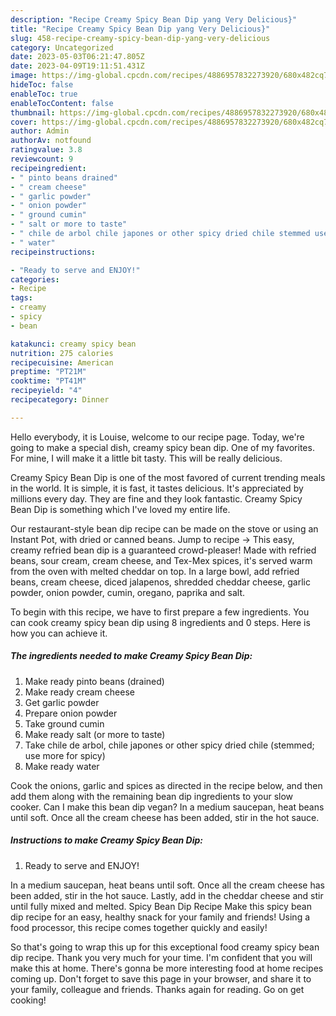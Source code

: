 ```yaml
---
description: "Recipe Creamy Spicy Bean Dip yang Very Delicious}"
title: "Recipe Creamy Spicy Bean Dip yang Very Delicious}"
slug: 458-recipe-creamy-spicy-bean-dip-yang-very-delicious
category: Uncategorized
date: 2023-05-03T06:21:47.805Z
date: 2023-04-09T19:11:51.431Z
image: https://img-global.cpcdn.com/recipes/4886957832273920/680x482cq70/creamy-spicy-bean-dip-recipe-main-photo.jpg
hideToc: false
enableToc: true
enableTocContent: false
thumbnail: https://img-global.cpcdn.com/recipes/4886957832273920/680x482cq70/creamy-spicy-bean-dip-recipe-main-photo.jpg
cover: https://img-global.cpcdn.com/recipes/4886957832273920/680x482cq70/creamy-spicy-bean-dip-recipe-main-photo.jpg
author: Admin
authorAv: notfound
ratingvalue: 3.8
reviewcount: 9
recipeingredient:
- " pinto beans drained"
- " cream cheese"
- " garlic powder"
- " onion powder"
- " ground cumin"
- " salt or more to taste"
- " chile de arbol chile japones or other spicy dried chile stemmed use more for spicy"
- " water"
recipeinstructions:

- "Ready to serve and ENJOY!"
categories:
- Recipe
tags:
- creamy
- spicy
- bean

katakunci: creamy spicy bean 
nutrition: 275 calories
recipecuisine: American
preptime: "PT21M"
cooktime: "PT41M"
recipeyield: "4"
recipecategory: Dinner

---
```



Hello everybody, it is Louise, welcome to our recipe page. Today, we're going to make a special dish, creamy spicy bean dip. One of my favorites. For mine, I will make it a little bit tasty. This will be really delicious.

Creamy Spicy Bean Dip is one of the most favored of current trending meals in the world. It is simple, it is fast, it tastes delicious. It's appreciated by millions every day. They are fine and they look fantastic. Creamy Spicy Bean Dip is something which I've loved my entire life.

Our restaurant-style bean dip recipe can be made on the stove or using an Instant Pot, with dried or canned beans. Jump to recipe → This easy, creamy refried bean dip is a guaranteed crowd-pleaser! Made with refried beans, sour cream, cream cheese, and Tex-Mex spices, it&#39;s served warm from the oven with melted cheddar on top. In a large bowl, add refried beans, cream cheese, diced jalapenos, shredded cheddar cheese, garlic powder, onion powder, cumin, oregano, paprika and salt.


To begin with this recipe, we have to first prepare a few ingredients. You can cook creamy spicy bean dip using 8 ingredients and 0 steps. Here is how you can achieve it.

<!--inarticleads1-->

##### The ingredients needed to make Creamy Spicy Bean Dip:

1. Make ready  pinto beans (drained)
1. Make ready  cream cheese
1. Get  garlic powder
1. Prepare  onion powder
1. Take  ground cumin
1. Make ready  salt (or more to taste)
1. Take  chile de arbol, chile japones or other spicy dried chile (stemmed; use more for spicy)
1. Make ready  water


Cook the onions, garlic and spices as directed in the recipe below, and then add them along with the remaining bean dip ingredients to your slow cooker. Can I make this bean dip vegan? In a medium saucepan, heat beans until soft. Once all the cream cheese has been added, stir in the hot sauce. 

<!--inarticleads2-->

##### Instructions to make Creamy Spicy Bean Dip:


1. Ready to serve and ENJOY!

In a medium saucepan, heat beans until soft. Once all the cream cheese has been added, stir in the hot sauce. Lastly, add in the cheddar cheese and stir until fully mixed and melted. Spicy Bean Dip Recipe Make this spicy bean dip recipe for an easy, healthy snack for your family and friends! Using a food processor, this recipe comes together quickly and easily! 

So that's going to wrap this up for this exceptional food creamy spicy bean dip recipe. Thank you very much for your time. I'm confident that you will make this at home. There's gonna be more interesting food at home recipes coming up. Don't forget to save this page in your browser, and share it to your family, colleague and friends. Thanks again for reading. Go on get cooking!
